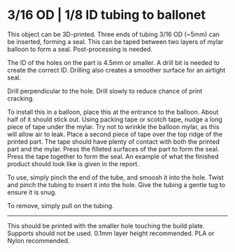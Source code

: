 # 3/16 OD | 1/8 ID tubing to ballonet

This object can be 3D-printed.
Three ends of tubing 3/16 OD (\~5mm) can be inserted, forming a seal.
This can be taped between two layers of mylar balloon to form a seal.
Post-processing is needed.

The ID of the holes on the part is 4.5mm or smaller.
A drill bit is needed to create the correct ID.
Drilling also creates a smoother surface for an airtight seal.

Drill perpendicular to the hole.
Drill slowly to reduce chance of print cracking.

To install this in a balloon, place this at the entrance to the balloon.
About half of it should stick out.
Using packing tape or scotch tape, nudge a long piece of tape under the mylar.
Try not to wrinkle the balloon mylar, as this will allow air to leak.
Place a second piece of tape over the top ridge of the printed part.
The tape should have plenty of contact with both the printed part and the mylar.
Press the filleted surfaces of the part to form the seal.
Press the tape together to form the seal.
An example of what the finished product should look like is given in the report.

To use, simply pinch the end of the tube, and smoosh it into the hole.
Twist and pinch the tubing to insert it into the hole.
Give the tubing a gentle tug to ensure it is snug.

To remove, simply pull on the tubing.

------
This should be printed with the smaller hole touching the build plate.
Supports should not be used.
0.1mm layer height recommended.
PLA or Nylon recommended.